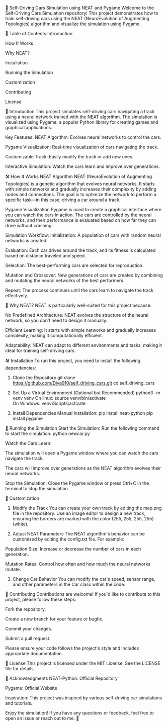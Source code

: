 🚗 Self-Driving Cars Simulation using NEAT and Pygame
Welcome to the Self-Driving Cars Simulation repository! This project demonstrates how to train self-driving cars using the NEAT (NeuroEvolution of Augmenting Topologies) algorithm and visualize the simulation using Pygame.

📜 Table of Contents
Introduction

How It Works

Why NEAT?

Installation

Running the Simulation

Customization

Contributing

License

🌟 Introduction
This project simulates self-driving cars navigating a track using a neural network trained with the NEAT algorithm. The simulation is visualized using Pygame, a popular Python library for creating games and graphical applications.

Key Features:
NEAT Algorithm: Evolves neural networks to control the cars.

Pygame Visualization: Real-time visualization of cars navigating the track.

Customizable Track: Easily modify the track or add new ones.

Interactive Simulation: Watch the cars learn and improve over generations.

🛠️ How It Works
NEAT Algorithm
NEAT (NeuroEvolution of Augmenting Topologies) is a genetic algorithm that evolves neural networks. It starts with simple networks and gradually increases their complexity by adding nodes and connections. The goal is to optimize the network to perform a specific task—in this case, driving a car around a track.

Pygame Visualization
Pygame is used to create a graphical interface where you can watch the cars in action. The cars are controlled by the neural networks, and their performance is evaluated based on how far they can drive without crashing.

Simulation Workflow:
Initialization: A population of cars with random neural networks is created.

Evaluation: Each car drives around the track, and its fitness is calculated based on distance traveled and speed.

Selection: The best-performing cars are selected for reproduction.

Mutation and Crossover: New generations of cars are created by combining and mutating the neural networks of the best performers.

Repeat: The process continues until the cars learn to navigate the track effectively.

🤔 Why NEAT?
NEAT is particularly well-suited for this project because:

No Predefined Architecture: NEAT evolves the structure of the neural network, so you don’t need to design it manually.

Efficient Learning: It starts with simple networks and gradually increases complexity, making it computationally efficient.

Adaptability: NEAT can adapt to different environments and tasks, making it ideal for training self-driving cars.

🛠️ Installation
To run this project, you need to install the following dependencies:

1. Clone the Repository
git clone https://github.com/Diya910/self_driving_cars.git
cd self_driving_cars

2. Set Up a Virtual Environment (Optional but Recommended)
python3 -m venv venv
On linux: source venv/bin/activate  
On Windows: venv\Scripts\activate

3. Install Dependencies
Manual Installation:
pip install neat-python
pip install pygame

🚀 Running the Simulation
Start the Simulation:
Run the following command to start the simulation:
python newcar.py

Watch the Cars Learn:

The simulation will open a Pygame window where you can watch the cars navigate the track.

The cars will improve over generations as the NEAT algorithm evolves their neural networks.

Stop the Simulation:
Close the Pygame window or press Ctrl+C in the terminal to stop the simulation.

🎨 Customization
1. Modify the Track
You can create your own track by editing the map.png file in the repository. Use an image editor to design a new track, ensuring the borders are marked with the color (255, 255, 255, 255) (white).

2. Adjust NEAT Parameters
The NEAT algorithm's behavior can be customized by editing the config.txt file. For example:

Population Size: Increase or decrease the number of cars in each generation.

Mutation Rates: Control how often and how much the neural networks mutate.

3. Change Car Behavior
You can modify the car's speed, sensor range, and other parameters in the Car class within the code.

🤝 Contributing
Contributions are welcome! If you'd like to contribute to this project, please follow these steps:

Fork the repository.

Create a new branch for your feature or bugfix.

Commit your changes.

Submit a pull request.

Please ensure your code follows the project's style and includes appropriate documentation.

📄 License
This project is licensed under the MIT License. See the LICENSE file for details.

🙏 Acknowledgments
NEAT-Python: Official Repository

Pygame: Official Website

Inspiration: This project was inspired by various self-driving car simulations and tutorials.

Enjoy the simulation! If you have any questions or feedback, feel free to open an issue or reach out to me. 🚀